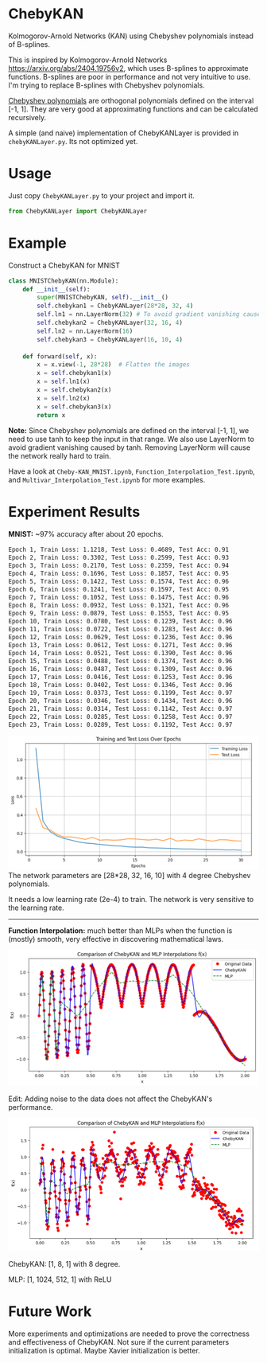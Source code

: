 # ChebyKAN
Kolmogorov-Arnold Networks (KAN) using Chebyshev polynomials instead of B-splines.

This is inspired by Kolmogorov-Arnold Networks <https://arxiv.org/abs/2404.19756v2>, which uses B-splines to approximate functions. B-splines are poor in performance and not very intuitive to use. I'm trying to replace B-splines with Chebyshev polynomials.

[Chebyshev polynomials](https://en.wikipedia.org/wiki/Chebyshev_polynomials) are orthogonal polynomials defined on the interval [-1, 1]. They are very good at approximating functions and can be calculated recursively. 

A simple (and naive) implementation of ChebyKANLayer is provided in `chebyKANLayer.py`. Its not optimized yet.

# Usage
Just copy `ChebyKANLayer.py` to your project and import it.
```python
from ChebyKANLayer import ChebyKANLayer
```

# Example
Construct a ChebyKAN for MNIST
```python
class MNISTChebyKAN(nn.Module):
    def __init__(self):
        super(MNISTChebyKAN, self).__init__()
        self.chebykan1 = ChebyKANLayer(28*28, 32, 4)
        self.ln1 = nn.LayerNorm(32) # To avoid gradient vanishing caused by tanh
        self.chebykan2 = ChebyKANLayer(32, 16, 4)
        self.ln2 = nn.LayerNorm(16)
        self.chebykan3 = ChebyKANLayer(16, 10, 4)

    def forward(self, x):
        x = x.view(-1, 28*28)  # Flatten the images
        x = self.chebykan1(x)
        x = self.ln1(x)
        x = self.chebykan2(x)
        x = self.ln2(x)
        x = self.chebykan3(x)
        return x
```
**Note:** Since Chebyshev polynomials are defined on the interval [-1, 1], we need to use tanh to keep the input in that range. We also use LayerNorm to avoid gradient vanishing caused by tanh. Removing LayerNorm will cause the network really hard to train.

Have a look at `Cheby-KAN_MNIST.ipynb`, `Function_Interpolation_Test.ipynb`, and `Multivar_Interpolation_Test.ipynb` for more examples.

# Experiment Results
**MNIST:** ~97% accuracy after about 20 epochs. 
```
Epoch 1, Train Loss: 1.1218, Test Loss: 0.4689, Test Acc: 0.91
Epoch 2, Train Loss: 0.3302, Test Loss: 0.2599, Test Acc: 0.93
Epoch 3, Train Loss: 0.2170, Test Loss: 0.2359, Test Acc: 0.94
Epoch 4, Train Loss: 0.1696, Test Loss: 0.1857, Test Acc: 0.95
Epoch 5, Train Loss: 0.1422, Test Loss: 0.1574, Test Acc: 0.96
Epoch 6, Train Loss: 0.1241, Test Loss: 0.1597, Test Acc: 0.95
Epoch 7, Train Loss: 0.1052, Test Loss: 0.1475, Test Acc: 0.96
Epoch 8, Train Loss: 0.0932, Test Loss: 0.1321, Test Acc: 0.96
Epoch 9, Train Loss: 0.0879, Test Loss: 0.1553, Test Acc: 0.95
Epoch 10, Train Loss: 0.0780, Test Loss: 0.1239, Test Acc: 0.96
Epoch 11, Train Loss: 0.0722, Test Loss: 0.1283, Test Acc: 0.96
Epoch 12, Train Loss: 0.0629, Test Loss: 0.1236, Test Acc: 0.96
Epoch 13, Train Loss: 0.0612, Test Loss: 0.1271, Test Acc: 0.96
Epoch 14, Train Loss: 0.0521, Test Loss: 0.1390, Test Acc: 0.96
Epoch 15, Train Loss: 0.0488, Test Loss: 0.1374, Test Acc: 0.96
Epoch 16, Train Loss: 0.0487, Test Loss: 0.1309, Test Acc: 0.96
Epoch 17, Train Loss: 0.0416, Test Loss: 0.1253, Test Acc: 0.96
Epoch 18, Train Loss: 0.0402, Test Loss: 0.1346, Test Acc: 0.96
Epoch 19, Train Loss: 0.0373, Test Loss: 0.1199, Test Acc: 0.97
Epoch 20, Train Loss: 0.0346, Test Loss: 0.1434, Test Acc: 0.96
Epoch 21, Train Loss: 0.0314, Test Loss: 0.1142, Test Acc: 0.97
Epoch 22, Train Loss: 0.0285, Test Loss: 0.1258, Test Acc: 0.97
Epoch 23, Train Loss: 0.0289, Test Loss: 0.1192, Test Acc: 0.97
```
![MNIST](img/MNIST.png)
The network parameters are [28*28, 32, 16, 10] with 4 degree Chebyshev polynomials.

It needs a low learning rate (2e-4) to train. The network is very sensitive to the learning rate.

---

**Function Interpolation:** much better than MLPs when the function is (mostly) smooth, very effective in discovering mathematical laws.

![alt text](img/Interpolation.png)

Edit: Adding noise to the data does not affect the ChebyKAN's performance.

![alt text](img/Interpolation_noise.png)


ChebyKAN: [1, 8, 1] with 8 degree.

MLP: [1, 1024, 512, 1] with ReLU

# Future Work
More experiments and optimizations are needed to prove the correctness and effectiveness of ChebyKAN. 
Not sure if the current parameters initialization is optimal. Maybe Xavier initialization is better.
